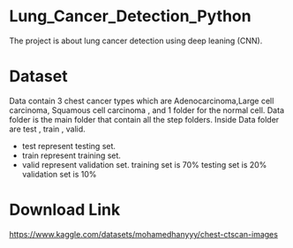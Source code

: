 # Lung_Cancer_Detection_Python
The project is about lung cancer detection using deep leaning (CNN).
# Dataset
Data contain 3 chest cancer types which are Adenocarcinoma,Large cell carcinoma, Squamous cell carcinoma , and 1 folder for the normal cell. Data folder is the main folder that contain all the step folders. Inside Data folder are test , train , valid.
- test represent testing set.
- train represent training set.
- valid represent validation set. training set is 70% testing set is 20% validation set is 10%
# Download Link
https://www.kaggle.com/datasets/mohamedhanyyy/chest-ctscan-images
